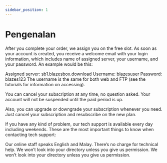 ```yaml
---
sidebar_position: 1
---
```


# Pengenalan

After you complete your order, we assign you on the free slot. As soon as your account is created, you receive a welcome email with your login information, which includes name of assigned server, your username, and your password. An example would be this:

Assigned server: sb1.blazesbox.download
Username: blazesuser
Password: blazes123
The username is the same for both web and FTP (see the tutorials for information on accessing).

You can cancel your subscription at any time, no question asked. Your account will not be suspended until the paid period is up.

Also, you can upgrade or downgrade your subscription whenever you need. Just cancel your subscription and resubscribe on the new plan.

If you have any kind of problem, our tech support is available every day including weekends. These are the most important things to know when contacting tech support:

Our online staff speaks English and Malay.
There’s no charge for technical help.
We won’t look into your directory unless you give us permission.
We won’t look into your directory unless you give us permission.